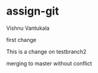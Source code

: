 # assign-git
Vishnu Vantukala

first change

This is a change on testbranch2

merging to master without conflict